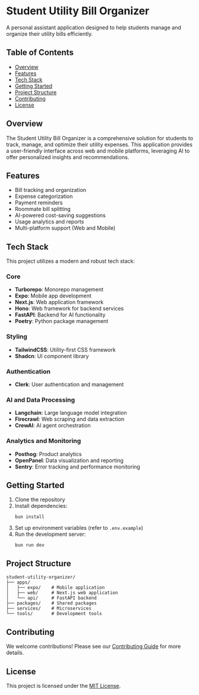 # Student Utility Bill Organizer

A personal assistant application designed to help students manage and organize their utility bills efficiently.

## Table of Contents

- [Overview](#overview)
- [Features](#features)
- [Tech Stack](#tech-stack)
- [Getting Started](#getting-started)
- [Project Structure](#project-structure)
- [Contributing](#contributing)
- [License](#license)

## Overview

The Student Utility Bill Organizer is a comprehensive solution for students to track, manage, and optimize their utility expenses. This application provides a user-friendly interface across web and mobile platforms, leveraging AI to offer personalized insights and recommendations.

## Features

- Bill tracking and organization
- Expense categorization
- Payment reminders
- Roommate bill splitting
- AI-powered cost-saving suggestions
- Usage analytics and reports
- Multi-platform support (Web and Mobile)

## Tech Stack

This project utilizes a modern and robust tech stack:

### Core

- **Turborepo**: Monorepo management
- **Expo**: Mobile app development
- **Next.js**: Web application framework
- **Hono**: Web framework for backend services
- **FastAPI**: Backend for AI functionality
- **Poetry**: Python package management

### Styling

- **TailwindCSS**: Utility-first CSS framework
- **Shadcn**: UI component library

### Authentication

- **Clerk**: User authentication and management

### AI and Data Processing

- **Langchain**: Large language model integration
- **Firecrawl**: Web scraping and data extraction
- **CrewAI**: AI agent orchestration

### Analytics and Monitoring

- **Posthog**: Product analytics
- **OpenPanel**: Data visualization and reporting
- **Sentry**: Error tracking and performance monitoring

## Getting Started

1. Clone the repository
2. Install dependencies:
   ```
   bun install
   ```
3. Set up environment variables (refer to `.env.example`)
4. Run the development server:
   ```
   bun run dev
   ```

## Project Structure

```
student-utility-organizer/
├── apps/
│   ├── expo/    # Mobile application
│   ├── web/     # Next.js web application
│   └── api/     # FastAPI backend
├── packages/    # Shared packages
├── services/    # Microservices
└── tools/       # Development tools
```

## Contributing

We welcome contributions! Please see our [Contributing Guide](CONTRIBUTING.md) for more details.

## License

This project is licensed under the [MIT License](LICENSE).
